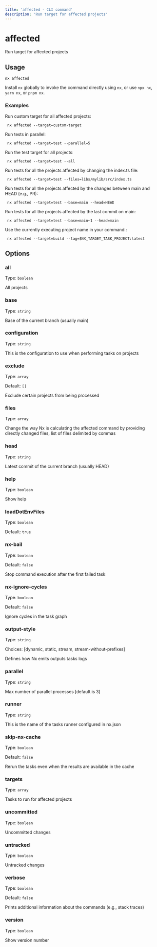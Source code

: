 ```yaml
---
title: 'affected - CLI command'
description: 'Run target for affected projects'
---
```


# affected

Run target for affected projects

## Usage

```shell
nx affected
```

Install `nx` globally to invoke the command directly using `nx`, or use `npx nx`, `yarn nx`, or `pnpm nx`.

### Examples

Run custom target for all affected projects:

```shell
 nx affected --target=custom-target
```

Run tests in parallel:

```shell
 nx affected --target=test --parallel=5
```

Run the test target for all projects:

```shell
 nx affected --target=test --all
```

Run tests for all the projects affected by changing the index.ts file:

```shell
 nx affected --target=test --files=libs/mylib/src/index.ts
```

Run tests for all the projects affected by the changes between main and HEAD (e.g., PR):

```shell
 nx affected --target=test --base=main --head=HEAD
```

Run tests for all the projects affected by the last commit on main:

```shell
 nx affected --target=test --base=main~1 --head=main
```

Use the currently executing project name in your command.:

```shell
 nx affected --target=build --tag=$NX_TARGET_TASK_PROJECT:latest
```

## Options

### all

Type: `boolean`

All projects

### base

Type: `string`

Base of the current branch (usually main)

### configuration

Type: `string`

This is the configuration to use when performing tasks on projects

### exclude

Type: `array`

Default: `[]`

Exclude certain projects from being processed

### files

Type: `array`

Change the way Nx is calculating the affected command by providing directly changed files, list of files delimited by commas

### head

Type: `string`

Latest commit of the current branch (usually HEAD)

### help

Type: `boolean`

Show help

### loadDotEnvFiles

Type: `boolean`

Default: `true`

### nx-bail

Type: `boolean`

Default: `false`

Stop command execution after the first failed task

### nx-ignore-cycles

Type: `boolean`

Default: `false`

Ignore cycles in the task graph

### output-style

Type: `string`

Choices: [dynamic, static, stream, stream-without-prefixes]

Defines how Nx emits outputs tasks logs

### parallel

Type: `string`

Max number of parallel processes [default is 3]

### runner

Type: `string`

This is the name of the tasks runner configured in nx.json

### skip-nx-cache

Type: `boolean`

Default: `false`

Rerun the tasks even when the results are available in the cache

### targets

Type: `array`

Tasks to run for affected projects

### uncommitted

Type: `boolean`

Uncommitted changes

### untracked

Type: `boolean`

Untracked changes

### verbose

Type: `boolean`

Default: `false`

Prints additional information about the commands (e.g., stack traces)

### version

Type: `boolean`

Show version number
